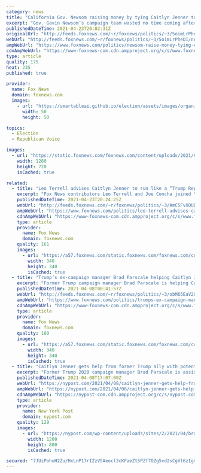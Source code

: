 ```yaml
---
category: news
title: "California Gov. Newsom raising money by tying Caitlyn Jenner to Trump"
excerpt: "Gov. Gavin Newsom’s campaign team wasted no time coming after Caitlyn Jenner as she entered the recall race to take his seat. "
publishedDateTime: 2021-04-23T20:02:31Z
originalUrl: "http://feeds.foxnews.com/~r/foxnews/politics/~3/5oimLrPheDI/newsom-raise-money-tying-caitlyn-jenner-to-trump"
webUrl: "http://feeds.foxnews.com/~r/foxnews/politics/~3/5oimLrPheDI/newsom-raise-money-tying-caitlyn-jenner-to-trump"
ampWebUrl: "https://www.foxnews.com/politics/newsom-raise-money-tying-caitlyn-jenner-to-trump.amp"
cdnAmpWebUrl: "https://www-foxnews-com.cdn.ampproject.org/c/s/www.foxnews.com/politics/newsom-raise-money-tying-caitlyn-jenner-to-trump.amp"
type: article
quality: 175
heat: 235
published: true

provider:
  name: Fox News
  domain: foxnews.com
  images:
    - url: "https://smartableai.github.io/election/assets/images/organizations/foxnews.com-50x50.jpg"
      width: 50
      height: 50

topics:
  - Election
  - Republican Voice

images:
  - url: "https://static.foxnews.com/foxnews.com/content/uploads/2021/04/Caitlyn-Jenner-CC.jpg"
    width: 1280
    height: 720
    isCached: true

related:
  - title: "Leo Terrell advises Caitlyn Jenner to run like a “Trump Republican” in bid for California governor"
    excerpt: "Fox News contributors Leo Terrell and Joe Concha joined \"The Story\" Friday to discuss Caitlyn Jenner announcing she will run in a recall election aimed at ousting Democratic California Gov. Gavin Newsome."
    publishedDateTime: 2021-04-23T20:24:25Z
    webUrl: "http://feeds.foxnews.com/~r/foxnews/politics/~3/AmC5FvXOUD4/leo-terrell-advises-caitlyn-jenner-to-run-like-a-trump-republican-in-bid-for-california-governor"
    ampWebUrl: "https://www.foxnews.com/politics/leo-terrell-advises-caitlyn-jenner-to-run-like-a-trump-republican-in-bid-for-california-governor.amp"
    cdnAmpWebUrl: "https://www-foxnews-com.cdn.ampproject.org/c/s/www.foxnews.com/politics/leo-terrell-advises-caitlyn-jenner-to-run-like-a-trump-republican-in-bid-for-california-governor.amp"
    type: article
    provider:
      name: Fox News
      domain: foxnews.com
    quality: 161
    images:
      - url: "https://a57.foxnews.com/static.foxnews.com/foxnews.com/content/uploads/2018/09/340/340/fox-news.jpg?ve=1&tl=1"
        width: 340
        height: 340
        isCached: true
  - title: "Trump’s ex-campaign manager Brad Parscale helping Caitlyn Jenner explore run for California governor"
    excerpt: "Former Trump campaign manager Brad Parscale is helping Caitlyn Jenner as she very seriously explores running for Governor in California, Fox News has learned. "
    publishedDateTime: 2021-04-08T00:41:57Z
    webUrl: "http://feeds.foxnews.com/~r/foxnews/politics/~3/obM65EaV2G4/trumps-ex-campaign-manager-brad-parscale-helping-caitlyn-jenner-explore-run-for-california-governor"
    ampWebUrl: "https://www.foxnews.com/politics/trumps-ex-campaign-manager-brad-parscale-helping-caitlyn-jenner-explore-run-for-california-governor.amp"
    cdnAmpWebUrl: "https://www-foxnews-com.cdn.ampproject.org/c/s/www.foxnews.com/politics/trumps-ex-campaign-manager-brad-parscale-helping-caitlyn-jenner-explore-run-for-california-governor.amp"
    type: article
    provider:
      name: Fox News
      domain: foxnews.com
    quality: 160
    images:
      - url: "https://a57.foxnews.com/static.foxnews.com/foxnews.com/content/uploads/2020/10/340/340/brooke-singman-headshot.jpg?ve=1&tl=1"
        width: 340
        height: 340
        isCached: true
  - title: "Caitlyn Jenner gets help from former Trump ally with potential run for CA governor"
    excerpt: "Former Trump 2020 campaign manager Brad Parscale is assisting Caitlyn Jenner as she mulls a potential challenge to California Gov. Gavin Newsom in this year’s recall, a source familiar with"
    publishedDateTime: 2021-04-08T17:07:00Z
    webUrl: "https://nypost.com/2021/04/08/caitlyn-jenner-gets-help-from-brad-parscale-with-potential-run-for-ca-gov/"
    ampWebUrl: "https://nypost.com/2021/04/08/caitlyn-jenner-gets-help-from-brad-parscale-with-potential-run-for-ca-gov/amp/"
    cdnAmpWebUrl: "https://nypost-com.cdn.ampproject.org/c/s/nypost.com/2021/04/08/caitlyn-jenner-gets-help-from-brad-parscale-with-potential-run-for-ca-gov/amp/"
    type: article
    provider:
      name: New York Post
      domain: nypost.com
    quality: 129
    images:
      - url: "https://nypost.com/wp-content/uploads/sites/2/2021/04/brad-parscale-caitlyn-jenner-500.jpg?quality=90&strip=all&w=1200"
        width: 1200
        height: 800
        isCached: true

secured: "7JUiPohuH2Zu/HxLnP17rIZzV5Aeocl3cKFaeZt5PZf7OZg5vd2sCgVl6zIgvauwNlujZ1tH51OVxypKarRqpmdE52t7BEhlqj9Hriui3xrnlG3j6AZx+OTaBVSyKR+BKZjBy1tQOWboUaWEuZtTR0M2tE6/9lyogFlHWhRWNi45jYovDiwqYg5mCLpejWq4ZX1sFRMcmogwK1daZDtkT4PBEl7BW9IpePDP3AzpaK1sMpDediJ5MoBrHh2fAQdFBAHrGBlpk5eDiPTOLhYVTd7NZ5LDPNugW5HP05yxX8spalBwRf45CumS3TuzmFHnNYf0YWmMEnkE3Rh8qp/e282bhzTLJkN9rxIg7BA810o=;c+z2cvBLf5WIVmlwsKpFww=="
---
```


